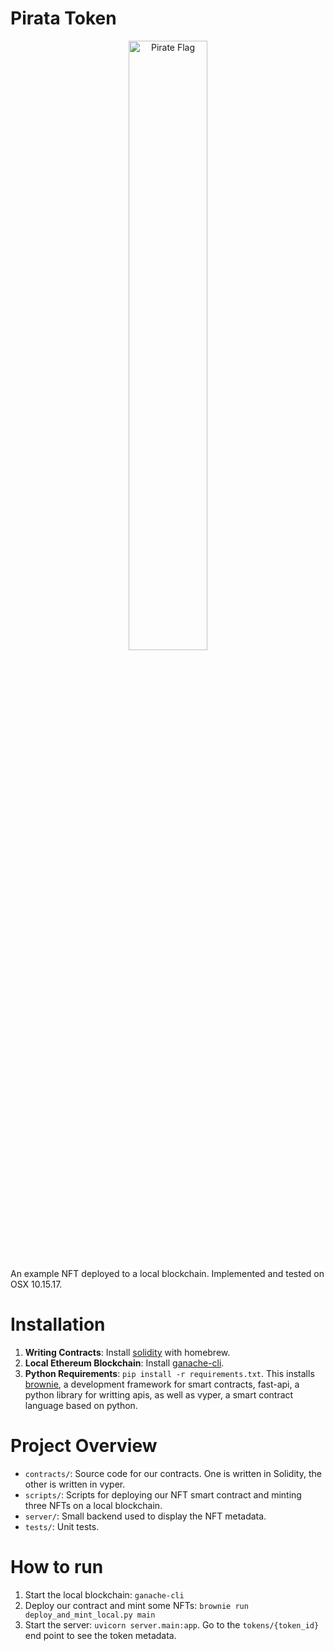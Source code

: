 # Pirata Token
<p align="center">
<img width=50% src="https://twitter.github.io/twemoji/v/13.1.0/svg/1f3f4-200d-2620-fe0f.svg" alt="Pirate Flag" />
</p>

An example NFT deployed to a local blockchain. Implemented and tested on OSX 10.15.17.

# Installation

1. **Writing Contracts**: Install [solidity](https://docs.soliditylang.org/en/v0.8.9/installing-solidity.html#macos-packages) with homebrew.
2. **Local Ethereum Blockchain**: Install [ganache-cli](https://github.com/trufflesuite/ganache#getting-started).
3. **Python Requirements**: `pip install -r requirements.txt`. This installs [brownie](https://eth-brownie.readthedocs.io/en/stable/index.html),
a development framework for smart contracts, fast-api, a python library for writting apis, as well as vyper, a smart contract language based on python.

# Project Overview

* `contracts/`: Source code for our contracts. One is written in Solidity, the other is written in vyper.
* `scripts/`: Scripts for deploying our NFT smart contract and minting three NFTs on a local blockchain.
* `server/`: Small backend used to display the NFT metadata.
* `tests/`: Unit tests.

# How to run

1. Start the local blockchain: `ganache-cli`
2. Deploy our contract and mint some NFTs: `brownie run deploy_and_mint_local.py main`
3. Start the server: `uvicorn server.main:app`. Go to the `tokens/{token_id}` end point to see the token metadata.
